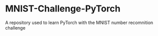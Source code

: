 # MNIST-Challenge-PyTorch
A repository used to learn PyTorch with the MNIST number recomnition challenge
